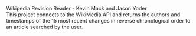Wikipedia Revision Reader - 
Kevin Mack and
Jason Yoder <br>
This project connects to the WikiMedia API and returns the authors and timestamps of the 15 most recent changes in reverse chronological order to an article searched by the user. 